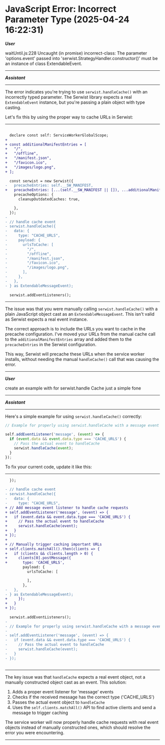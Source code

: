 <!-- Generated by SpecStory -->

# JavaScript Error: Incorrect Parameter Type (2025-04-24 16:22:31)

_**User**_

waitUntil.js:228 Uncaught (in promise) incorrect-class: The parameter 'options.event' passed into 'serwist.StrategyHandler.constructor()' must be an instance of class ExtendableEvent.

---

_**Assistant**_



---

The error indicates you're trying to use `serwist.handleCache()` with an incorrectly typed parameter. The Serwist library expects a real `ExtendableEvent` instance, but you're passing a plain object with type casting.

Let's fix this by using the proper way to cache URLs in Serwist:

---

```diff
  
  declare const self: ServiceWorkerGlobalScope;
+ 
+ const additionalManifestEntries = [
+   "/",
+   "/offline",
+   "/manifest.json",
+   "/favicon.ico",
+   "/images/logo.png",
+ ];
  
  const serwist = new Serwist({
-   precacheEntries: self.__SW_MANIFEST,
+   precacheEntries: [...(self.__SW_MANIFEST || []), ...additionalManifestEntries],
    precacheOptions: {
      cleanupOutdatedCaches: true,
```

```diff
    },
  });
- 
- // handle cache event
- serwist.handleCache({
-   data: {
-     type: "CACHE_URLS",
-     payload: {
-       urlsToCache: [
-         "/",
-         "/offline",
-         "/manifest.json",
-         "/favicon.ico",
-         "/images/logo.png",
-       ],
-     },
-   },
- } as ExtendableMessageEvent);
  
  serwist.addEventListeners();
```

---

The issue was that you were manually calling `serwist.handleCache()` with a plain JavaScript object cast as an `ExtendableMessageEvent`. This isn't valid as Serwist expects a real event instance.

The correct approach is to include the URLs you want to cache in the precache configuration. I've moved your URLs from the manual cache call to the `additionalManifestEntries` array and added them to the `precacheEntries` in the Serwist configuration.

This way, Serwist will precache these URLs when the service worker installs, without needing the manual `handleCache()` call that was causing the error.

---

_**User**_

create an example with for serwist.handle Cache just a simple fone 

---

_**Assistant**_



---

Here's a simple example for using `serwist.handleCache()` correctly:

```typescript
// Example for properly using serwist.handleCache with a message event

self.addEventListener('message', (event) => {
  if (event.data && event.data.type === 'CACHE_URLS') {
    // Pass the actual event to handleCache
    serwist.handleCache(event);
  }
});
```

To fix your current code, update it like this:

---

```diff
  });
  
- // handle cache event
- serwist.handleCache({
-   data: {
-     type: "CACHE_URLS",
+ // Add message event listener to handle cache requests
+ self.addEventListener('message', (event) => {
+   if (event.data && event.data.type === 'CACHE_URLS') {
+     // Pass the actual event to handleCache
+     serwist.handleCache(event);
+   }
+ });
+ 
+ // Manually trigger caching important URLs
+ self.clients.matchAll().then(clients => {
+   if (clients && clients.length > 0) {
+     clients[0].postMessage({
+       type: 'CACHE_URLS',
        payload: {
          urlsToCache: [
```

```diff
          ],
        },
-   },
- } as ExtendableMessageEvent);
+     });
+   }
+ });
  
  serwist.addEventListeners();
- 
- // Example for properly using serwist.handleCache with a message event
- 
- self.addEventListener('message', (event) => {
-   if (event.data && event.data.type === 'CACHE_URLS') {
-     // Pass the actual event to handleCache
-     serwist.handleCache(event);
-   }
- });
  
```

---

The key issue was that `handleCache` expects a real event object, not a manually constructed object cast as an event. This solution:

1. Adds a proper event listener for 'message' events
2. Checks if the received message has the correct type ('CACHE_URLS')
3. Passes the actual event object to `handleCache`
4. Uses the `self.clients.matchAll()` API to find active clients and send a message to trigger caching

The service worker will now properly handle cache requests with real event objects instead of manually constructed ones, which should resolve the error you were encountering.

---

